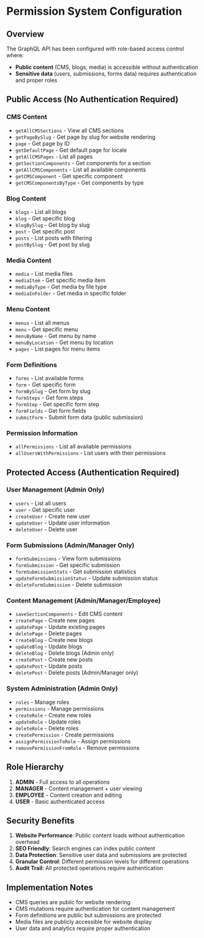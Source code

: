 # Permission System Configuration

## Overview
The GraphQL API has been configured with role-based access control where:
- **Public content** (CMS, blogs, media) is accessible without authentication
- **Sensitive data** (users, submissions, forms data) requires authentication and proper roles

## Public Access (No Authentication Required)

### CMS Content
- `getAllCMSSections` - View all CMS sections
- `getPageBySlug` - Get page by slug for website rendering
- `page` - Get page by ID
- `getDefaultPage` - Get default page for locale
- `getAllCMSPages` - List all pages
- `getSectionComponents` - Get components for a section
- `getAllCMSComponents` - List all available components
- `getCMSComponent` - Get specific component
- `getCMSComponentsByType` - Get components by type

### Blog Content
- `blogs` - List all blogs
- `blog` - Get specific blog
- `blogBySlug` - Get blog by slug
- `post` - Get specific post
- `posts` - List posts with filtering
- `postBySlug` - Get post by slug

### Media Content
- `media` - List media files
- `mediaItem` - Get specific media item
- `mediaByType` - Get media by file type
- `mediaInFolder` - Get media in specific folder

### Menu Content
- `menus` - List all menus
- `menu` - Get specific menu
- `menuByName` - Get menu by name
- `menuByLocation` - Get menu by location
- `pages` - List pages for menu items

### Form Definitions
- `forms` - List available forms
- `form` - Get specific form
- `formBySlug` - Get form by slug
- `formSteps` - Get form steps
- `formStep` - Get specific form step
- `formFields` - Get form fields
- `submitForm` - Submit form data (public submission)

### Permission Information
- `allPermissions` - List all available permissions
- `allUsersWithPermissions` - List users with their permissions

## Protected Access (Authentication Required)

### User Management (Admin Only)
- `users` - List all users
- `user` - Get specific user
- `createUser` - Create new user
- `updateUser` - Update user information
- `deleteUser` - Delete user

### Form Submissions (Admin/Manager Only)
- `formSubmissions` - View form submissions
- `formSubmission` - Get specific submission
- `formSubmissionStats` - Get submission statistics
- `updateFormSubmissionStatus` - Update submission status
- `deleteFormSubmission` - Delete submission

### Content Management (Admin/Manager/Employee)
- `saveSectionComponents` - Edit CMS content
- `createPage` - Create new pages
- `updatePage` - Update existing pages
- `deletePage` - Delete pages
- `createBlog` - Create new blogs
- `updateBlog` - Update blogs
- `deleteBlog` - Delete blogs (Admin only)
- `createPost` - Create new posts
- `updatePost` - Update posts
- `deletePost` - Delete posts (Admin/Manager only)

### System Administration (Admin Only)
- `roles` - Manage roles
- `permissions` - Manage permissions
- `createRole` - Create new roles
- `updateRole` - Update roles
- `deleteRole` - Delete roles
- `createPermission` - Create permissions
- `assignPermissionToRole` - Assign permissions
- `removePermissionFromRole` - Remove permissions

## Role Hierarchy

1. **ADMIN** - Full access to all operations
2. **MANAGER** - Content management + user viewing
3. **EMPLOYEE** - Content creation and editing
4. **USER** - Basic authenticated access

## Security Benefits

1. **Website Performance**: Public content loads without authentication overhead
2. **SEO Friendly**: Search engines can index public content
3. **Data Protection**: Sensitive user data and submissions are protected
4. **Granular Control**: Different permission levels for different operations
5. **Audit Trail**: All protected operations require authentication

## Implementation Notes

- CMS queries are public for website rendering
- CMS mutations require authentication for content management
- Form definitions are public but submissions are protected
- Media files are publicly accessible for website display
- User data and analytics require proper authentication 